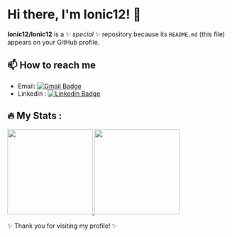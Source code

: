 <h1 align="left">Hi there, I'm Ionic12! 👋</h1>


**Ionic12/Ionic12** is a ✨ _special_ ✨ repository because its `README.md` (this file) appears on your GitHub profile.

<h2>📫 How to reach me</h2>

- Email: [![Gmail Badge](https://img.shields.io/badge/bagusiqshan81@gmail.com-D14836?style=for-the-flat&logo=gmail&logoColor=white)](mailto:your-email@gmail.com)
- LinkedIn : [![Linkedin Badge](https://img.shields.io/badge/-iqshanbagus-blue?style=flat&logo=Linkedin&logoColor=white)](https://www.linkedin.com/in/iqshanbagus/) 

## :fire: My Stats :

<p align="left">
  <a href="https://github.com/dimasmds">
    <img height="192em" src="http://github-readme-streak-stats.herokuapp.com?user=Ionic12&theme=dark&background=000000)](https://git.io/streak-stats"/>
    <img height="192em" src="https://github-readme-stats-eight-theta.vercel.app/api/top-langs/?username=Ionic12&layout=compact&langs_count=8&theme=dark&background=000000"/>
   </a>
</p>

<p align="left">✨ Thank you for visiting my profile! ✨</p>
